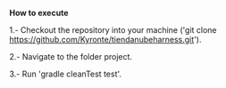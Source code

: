 **How to execute**

1.- Checkout the repository into your machine ('git clone https://github.com/Kyronte/tiendanubeharness.git').

2.- Navigate to the folder project.

3.- Run 'gradle cleanTest test'.
 

